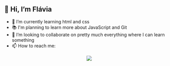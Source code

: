 ## 👋 Hi, I’m Flávia

- 🌱 I’m currently learning html and css
- 📚 I'm planning to learn more about JavaScript and Git
- 💞️ I’m looking to collaborate on pretty much everything where I can learn something
- 📫 How to reach me: 
    <br><br>
    <div align="center">
        <a href="link linkedin" target="_blank"><img src="https://img.shields.io/badge/-LinkedIn-%230077B5?style=for-the-badge&logo=linkedin&logoColor=white" target="_blank"></a>
    </div>
    
 <!---
**flaviarafaelle/flaviarafaelle** is a ✨ _special_ ✨ repository because its `README.md` (this file) appears on your GitHub profile.
You can click the Preview link to take a look at your changes.
--->
